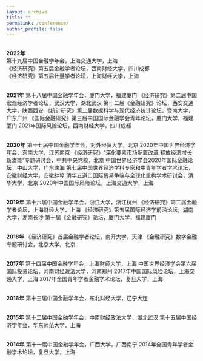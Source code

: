 ```yaml
---
layout: archive
title: ""
permalink: /conference/
author_profile: false
---
```


 <br><strong>2022年</strong>
 <br>第十九届中国金融学年会，上海交通大学，上海
 <br>《经济研究》第五届金融学者论坛，西南财经大学，四川成都
 <br>《经济研究》第五届计量学者论坛，上海财经大学，上海
 

 <br><strong>2021年</strong>
 第十八届中国金融学年会，厦门大学，福建厦门
 《经济研究》第二届中国宏观经济学者论坛，武汉大学，湖北武汉
 第十二届《金融研究》论坛，西安交通大学，陕西西安
 《统计研究》第二届数据科学与现代经济统计论坛，暨南大学，广东广州
 《国际金融研究》第三届中国国际金融学会青年论坛，厦门大学，福建厦门
 2021年国际风险论坛，西南财经大学，四川成都


 <br><strong>2020年</strong>
 第十七届中国金融学年会，对外经贸大学，北京
 2020年中国世界经济学年会，东南大学，江苏南京
 《经济研究》“深化要素市场配置改革 释放经济增长新潜能”专题研讨会，中共中央党校，北京
 中国世界经济学会2020年国际金融论坛，中山大学，广东珠海
 第七届中国世界经济学科专家和中青年学者学术论坛，安徽财经大学，安徽蚌埠
 清华五道口国际贸易争端与全球化重构学术研讨会，清华大学，北京
 2020年中国国际风险论坛，上海交通大学，上海

 <br><strong>2019年</strong>
 第十六届中国金融学年会，浙江大学，浙江杭州
 《经济研究》第二届金融学者论坛，上海财经大学，上海
 《经济研究》第五届国际经济学前沿论坛，湖南大学，湖南长沙
 第十届《金融研究》论坛，厦门大学，福建厦门

 <br><strong>2018年</strong>
 《经济研究》首届金融学者论坛，南开大学，天津
 《金融研究》数字金融专题研讨会，北京大学，北京

 <br><strong>2017年</strong>
 第十四届中国金融学年会，上海财经大学，上海
 中国世界经济学会第六届国际投资论坛，河南财经政法大学，河南郑州
 2017年中国国际风险论坛，上海交通大学，上海
 2017年全国青年学者金融学术论坛，复旦大学，上海

 <br><strong>2016年</strong>
 第十三届中国金融学年会，东北财经大学，辽宁大连

 <br><strong>2015年</strong>
 第十二届中国金融学年会，中南财经政法大学，湖北武汉
 第十五届中国经济学年会，华东师范大学，上海
    
 <br><strong>2014年</strong>
 第十一届中国金融学年会，广西大学，广西南宁
 2014年全国青年学者金融学术论坛，复旦大学，上海
 
